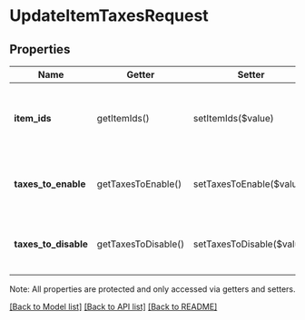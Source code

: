 # UpdateItemTaxesRequest

## Properties
Name | Getter | Setter | Type | Description | Notes
------------ | ------------- | ------------- | ------------- | ------------- | -------------
**item_ids** | getItemIds() | setItemIds($value) | **string[]** | The [CatalogItem](#type-catalogitem)s whose enabled/disabled [CatalogTax](#type-catalogtax)es are being updated. | 
**taxes_to_enable** | getTaxesToEnable() | setTaxesToEnable($value) | **string[]** | The set of [CatalogTax](#type-catalogtax)es (referenced by ID) to enable for the [CatalogItem](#type-catalogitem). | [optional] 
**taxes_to_disable** | getTaxesToDisable() | setTaxesToDisable($value) | **string[]** | The set of [CatalogTax](#type-catalogtax)es (referenced by ID) to disable for the [CatalogItem](#type-catalogitem). | [optional] 

Note: All properties are protected and only accessed via getters and setters.

[[Back to Model list]](../README.md#documentation-for-models) [[Back to API list]](../README.md#documentation-for-api-endpoints) [[Back to README]](../README.md)

